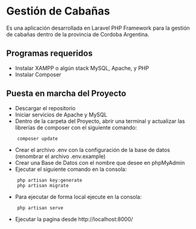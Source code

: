 # Gestión de Cabañas

Es una aplicación desarrollada en Laravel PHP Framework para la gestión de cabañas dentro de la provincia de Cordoba Argentina.


## Programas requeridos

* Instalar XAMPP o algún stack MySQL, Apache, y PHP
* Instalar Composer

## Puesta en marcha del Proyecto

* Descargar el repositorio
* Iniciar servicios de Apache y MySQL
* Dentro de la carpeta del Proyecto, abrir una terminal y actualizar las librerías de composer con el siguiente comando:
```
	composer update
```
* Crear el archivo .env con la configuración de la base de datos (renombrar el archivo .env.example)
* Crear una Base de Datos con el nombre que desee en phpMyAdmin
* Ejecutar el siguiente comando en la consola:
```
	php artisan key:generate
	php artisan migrate
```
* Para ejecutar de forma local ejecute en la consola: 
```
	php artisan serve
```
* Ejecutar la pagina desde http://localhost:8000/
